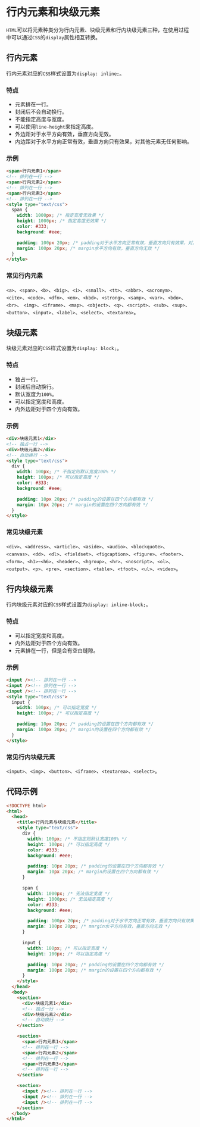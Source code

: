 # 行内元素和块级元素

`HTML`可以将元素种类分为行内元素、块级元素和行内块级元素三种，在使用过程中可以通过`CSS`的`display`属性相互转换。

## 行内元素

行内元素对应的`CSS`样式设置为`display: inline;`。

### 特点

- 元素排在一行。
- 封闭后不会自动换行。
- 不能指定高度与宽度。
- 可以使用`line-height`来指定高度。
- 外边距对于水平方向有效，垂直方向无效。
- 内边距对于水平方向正常有效，垂直方向只有效果，对其他元素无任何影响。

### 示例

```html
<span>行内元素1</span>
<!-- 排列在一行 -->
<span>行内元素2</span>
<!-- 排列在一行 -->
<span>行内元素3</span>
<!-- 排列在一行 -->
<style type="text/css">
  span {
    width: 1000px; /* 指定宽度无效果 */
    height: 1000px; /* 指定高度无效果 */
    color: #333;
    background: #eee;

    padding: 100px 20px; /* padding对于水平方向正常有效，垂直方向只有效果，对其他元素无任何影响 */
    margin: 100px 20px; /* margin水平方向有效，垂直方向无效 */
  }
</style>
```

### 常见行内元素

`<a>`、`<span>`、`<b>`、`<big>`、`<i>`、`<small>`、`<tt>`、`<abbr>`、`<acronym>`、`<cite>`、`<code>`、`<dfn>`、`<em>`、`<kbd>`、`<strong>`、`<samp>`、`<var>`、`<bdo>`、`<br>`、 `<img>`、`<iframe>`、`<map>`、`<object>`、`<q>`、`<script>`、`<sub>`、`<sup>`、`<button>`、`<input>`、`<label>`、`<select>`、`<textarea>`。

## 块级元素

块级元素对应的`CSS`样式设置为`display: block;`。

### 特点

- 独占一行。
- 封闭后自动换行。
- 默认宽度为`100%`。
- 可以指定宽度和高度。
- 内外边距对于四个方向有效。

### 示例

```html
<div>块级元素1</div>
<!-- 独占一行 -->
<div>块级元素2</div>
<!-- 自动换行 -->
<style type="text/css">
  div {
    width: 100px; /* 不指定则默认宽度100% */
    height: 100px; /* 可以指定高度 */
    color: #333;
    background: #eee;

    padding: 10px 20px; /* padding的设置在四个方向都有效 */
    margin: 10px 20px; /* margin的设置在四个方向都有效 */
  }
</style>
```

### 常见块级元素

`<div>`、`<address>`、`<article>`、`<aside>`、`<audio>`、`<blockquote>`、`<canvas>`、`<dd>`、`<dl>`、`<fieldset>`、`<figcaption>`、`<figure>`、`<footer>`、`<form>`、`<h1>~<h6>`、`<header>`、`<hgroup>`、`<hr>`、`<noscript>`、`<ol>`、`<output>`、`<p>`、`<pre>`、`<section>`、`<table>`、`<tfoot>`、`<ul>`、`<video>`。

## 行内块级元素

行内块级元素对应的`CSS`样式设置为`display: inline-block;`。

### 特点

- 可以指定宽度和高度。
- 内外边距对于四个方向有效。
- 元素排在一行，但是会有空白缝隙。

### 示例

```html
<input /><!-- 排列在一行 -->
<input /><!-- 排列在一行 -->
<input /><!-- 排列在一行 -->
<style type="text/css">
  input {
    width: 100px; /* 可以指定宽度 */
    height: 100px; /* 可以指定高度 */

    padding: 10px 20px; /* padding的设置在四个方向都有效 */
    margin: 100px 20px; /* margin的设置在四个方向都有效 */
  }
</style>
```

### 常见行内块级元素

`<input>`、`<img>`、`<button>`、`<iframe>`、`<textarea>`、`<select>`。

## 代码示例

```html
<!DOCTYPE html>
<html>
  <head>
    <title>行内元素与块级元素</title>
    <style type="text/css">
      div {
        width: 100px; /* 不指定则默认宽度100% */
        height: 100px; /* 可以指定高度 */
        color: #333;
        background: #eee;

        padding: 10px 20px; /* padding的设置在四个方向都有效 */
        margin: 10px 20px; /* margin的设置在四个方向都有效 */
      }

      span {
        width: 1000px; /* 无法指定宽度 */
        height: 1000px; /* 无法指定高度 */
        color: #333;
        background: #eee;

        padding: 100px 20px; /* padding对于水平方向正常有效，垂直方向只有效果，对其他元素无任何影响 */
        margin: 100px 20px; /* margin水平方向有效，垂直方向无效 */
      }

      input {
        width: 100px; /* 可以指定宽度 */
        height: 100px; /* 可以指定高度 */

        padding: 10px 20px; /* padding的设置在四个方向都有效 */
        margin: 100px 20px; /* margin的设置在四个方向都有效 */
      }
    </style>
  </head>
  <body>
    <section>
      <div>块级元素1</div>
      <!-- 独占一行 -->
      <div>块级元素2</div>
      <!-- 自动换行 -->
    </section>

    <section>
      <span>行内元素1</span>
      <!-- 排列在一行 -->
      <span>行内元素2</span>
      <!-- 排列在一行 -->
      <span>行内元素3</span>
      <!-- 排列在一行 -->
    </section>

    <section>
      <input /><!-- 排列在一行 -->
      <input /><!-- 排列在一行 -->
      <input /><!-- 排列在一行 -->
    </section>
  </body>
</html>
```
